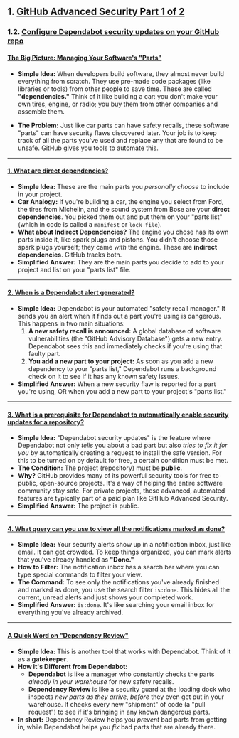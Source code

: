 ## 1. [GitHub Advanced Security Part 1 of 2](https://learn.microsoft.com/en-us/training/paths/github-advanced-security/)

### 1.2. [Configure Dependabot security updates on your GitHub repo](https://learn.microsoft.com/en-us/training/modules/configure-dependabot-security-updates-on-github-repo/)

#### [The Big Picture: Managing Your Software's "Parts"](https://learn.microsoft.com/en-us/training/modules/configure-dependabot-security-updates-on-github-repo/2-manage-your-dependencies-github)

*   **Simple Idea:** When developers build software, they almost never build everything from scratch. They use pre-made code packages (like libraries or tools) from other people to save time. These are called **"dependencies."** Think of it like building a car: you don't make your own tires, engine, or radio; you buy them from other companies and assemble them.

*   **The Problem:** Just like car parts can have safety recalls, these software "parts" can have security flaws discovered later. Your job is to keep track of all the parts you've used and replace any that are found to be unsafe. GitHub gives you tools to automate this.

---

#### [1. What are direct dependencies?](https://learn.microsoft.com/en-us/training/modules/configure-dependabot-security-updates-on-github-repo/2-manage-your-dependencies-github)

*   **Simple Idea:** These are the main parts you *personally choose* to include in your project.
*   **Car Analogy:** If you're building a car, the engine you select from Ford, the tires from Michelin, and the sound system from Bose are your **direct dependencies**. You picked them out and put them on your "parts list" (which in code is called a `manifest` or `lock file`).
*   **What about Indirect Dependencies?** The engine you chose has its own parts inside it, like spark plugs and pistons. You didn't choose those spark plugs yourself; they came *with* the engine. These are **indirect dependencies**. GitHub tracks both.
*   **Simplified Answer:** They are the main parts you decide to add to your project and list on your "parts list" file.

---

#### [2. When is a Dependabot alert generated?](https://learn.microsoft.com/en-us/training/modules/configure-dependabot-security-updates-on-github-repo/3-dependabot-alerts)

*   **Simple Idea:** Dependabot is your automated "safety recall manager." It sends you an alert when it finds out a part you're using is dangerous. This happens in two main situations:
    1.  **A new safety recall is announced:** A global database of software vulnerabilities (the "GitHub Advisory Database") gets a new entry. Dependabot sees this and immediately checks if you're using that faulty part.
    2.  **You add a new part to your project:** As soon as you add a new dependency to your "parts list," Dependabot runs a background check on it to see if it has any known safety issues.
*   **Simplified Answer:** When a new security flaw is reported for a part you're using, OR when you add a new part to your project's "parts list."

---

#### [3. What is a prerequisite for Dependabot to automatically enable security updates for a repository?](https://learn.microsoft.com/en-us/training/modules/configure-dependabot-security-updates-on-github-repo/4-dependabot-security-updates)

*   **Simple Idea:** "Dependabot security updates" is the feature where Dependabot not only *tells* you about a bad part but also *tries to fix it for you* by automatically creating a request to install the safe version. For this to be turned on by default for free, a certain condition must be met.
*   **The Condition:** The project (repository) must be **public**.
*   **Why?** GitHub provides many of its powerful security tools for free to public, open-source projects. It's a way of helping the entire software community stay safe. For private projects, these advanced, automated features are typically part of a paid plan like GitHub Advanced Security.
*   **Simplified Answer:** The project is public.

---

#### [4. What query can you use to view all the notifications marked as done?](https://learn.microsoft.com/en-us/training/modules/configure-dependabot-security-updates-on-github-repo/5-manage-dependabot-notifications-reporting)

*   **Simple Idea:** Your security alerts show up in a notification inbox, just like email. It can get crowded. To keep things organized, you can mark alerts that you've already handled as **"Done."**
*   **How to Filter:** The notification inbox has a search bar where you can type special commands to filter your view.
*   **The Command:** To see only the notifications you've already finished and marked as done, you use the search filter `is:done`. This hides all the current, unread alerts and just shows your completed work.
*   **Simplified Answer:** `is:done`. It's like searching your email inbox for everything you've already archived.

---

#### [A Quick Word on "Dependency Review"](https://learn.microsoft.com/en-us/training/modules/configure-dependabot-security-updates-on-github-repo/6-dependency-review)

*   **Simple Idea:** This is another tool that works with Dependabot. Think of it as a **gatekeeper**.
*   **How it's Different from Dependabot:**
    *   **Dependabot** is like a manager who constantly checks the parts *already in your warehouse* for new safety recalls.
    *   **Dependency Review** is like a security guard at the loading dock who inspects *new parts as they arrive*, *before* they even get put in your warehouse. It checks every new "shipment" of code (a "pull request") to see if it's bringing in any known dangerous parts.
*   **In short:** Dependency Review helps you *prevent* bad parts from getting in, while Dependabot helps you *fix* bad parts that are already there.
